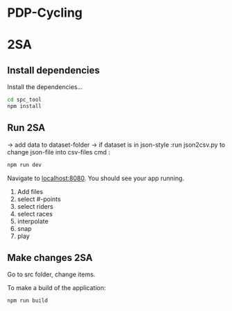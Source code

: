 # PDP-Cycling


# 2SA 
## Install dependencies

Install the dependencies...

```bash
cd spc_tool
npm install
```
## Run 2SA
 -> add data to dataset-folder
 -> if dataset is in json-style :run json2csv.py to change json-file into csv-files
cmd :

```bash
npm run dev
```

Navigate to [localhost:8080](http://localhost:8080). You should see your app running.
1) Add files
2) select #-points
3) select riders
4) select races
5) interpolate
6) snap
7) play
## Make changes 2SA 
  Go to src folder, change items.

To make a build of the application:

```bash
npm run build
```
